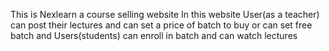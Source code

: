 This is Nexlearn a course selling website 
In this website User(as a teacher) can post their lectures and can set a price of batch to buy or can set free batch and Users(students) can enroll in batch and can watch lectures 

